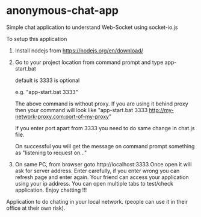 # anonymous-chat-app
Simple chat application to understand Web-Socket using socket-io.js

To setup this application 

1. Install nodejs from https://nodejs.org/en/download/

2. Go to your project location from command prompt and type
    app-start.bat <port> <proxy>
    
    <port> default is 3333
    <proxy> is optional
    
    e.g.  "app-start.bat 3333"

    The above command is without proxy. If you are using it behind proxy then your command will look like
          "app-start.bat 3333 http://my-network-proxy.com:port-of-my-proxy"

    If you enter port apart from 3333 you need to do same change in chat.js file.

    On successful you will get the message on command prompt something as "listening to request on..."

3. On same PC, from browser goto http://localhost:3333 Once open it will ask for server address.        Enter carefully, if you enter wrong you can refresh page and enter again.
   Your friend can access your application using your ip address.
   You can open multiple tabs to test/check application. Enjoy chatting !!!

Application to do chating in your local network. (people can use it in their office at their own risk).